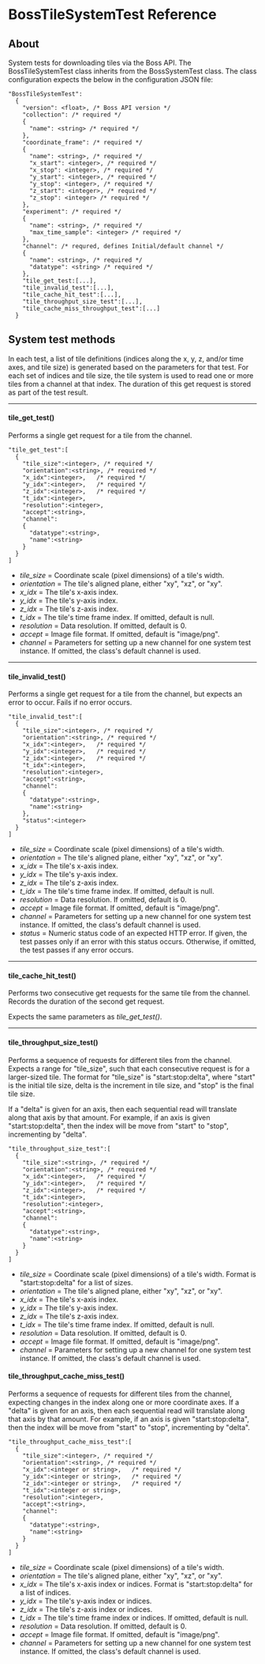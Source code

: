 # BossTileSystemTest Reference
## About
System tests for downloading tiles via the Boss API. The BossTileSystemTest class inherits from the BossSystemTest class. The class configuration expects the below in the configuration JSON file:

```
"BossTileSystemTest":
  {
    "version": <float>, /* Boss API version */
    "collection": /* required */
    {
      "name": <string> /* required */
    },
    "coordinate_frame": /* required */
    {
      "name": <string>, /* required */
      "x_start": <integer>, /* required */
      "x_stop": <integer>, /* required */
      "y_start": <integer>, /* required */
      "y_stop": <integer>, /* required */
      "z_start": <integer>, /* required */
      "z_stop": <integer> /* required */
    },
    "experiment": /* required */
    {
      "name": <string>, /* required */
      "max_time_sample": <integer> /* required */
    },
    "channel": /* requred, defines Initial/default channel */
    {
      "name": <string>, /* required */
      "datatype": <string> /* required */
    },
    "tile_get_test:[...],
    "tile_invalid_test":[...],
    "tile_cache_hit_test":[...],
    "tile_throughput_size_test":[...],
    "tile_cache_miss_throughput_test":[...]
  }
```

## System test methods
In each test, a list of tile definitions (indices along the x, y, z, and/or time axes, and tile size) is generated based on the parameters for that test. For each set of indices and tile size, the tile system is used to read one or more tiles from a channel at that index.  The duration of this get request is stored as part of the test result.

---
#### tile_get_test()
Performs a single get request for a tile from the channel.

```
"tile_get_test":[
  {
    "tile_size":<integer>, /* required */
    "orientation":<string>, /* required */
    "x_idx":<integer>,   /* required */
    "y_idx":<integer>,   /* required */
    "z_idx":<integer>,   /* required */
    "t_idx":<integer>,
    "resolution":<integer>,
    "accept":<string>,
    "channel":
    {
      "datatype":<string>,
      "name":<string>
    }
  }
]
```
- *tile_size* = Coordinate scale (pixel dimensions) of a tile's width.
- *orientation* = The tile's aligned plane, either "xy", "xz", or "xy".
- *x_idx* = The tile's x-axis index.
- *y_idx* = The tile's y-axis index.
- *z_idx* = The tile's z-axis index.
- *t_idx* = The tile's time frame index. If omitted, default is null.
- *resolution* = Data resolution.  If omitted, default is 0.
- *accept* = Image file format.  If omitted, default is "image/png".
- *channel* = Parameters for setting up a new channel for one system test instance.  If omitted, the class's default channel is used.

---
#### tile_invalid_test()
Performs a single get request for a tile from the channel, but expects an error to occur.  Fails if no error occurs.

```
"tile_invalid_test":[
  {
    "tile_size":<integer>, /* required */
    "orientation":<string>, /* required */
    "x_idx":<integer>,   /* required */
    "y_idx":<integer>,   /* required */
    "z_idx":<integer>,   /* required */
    "t_idx":<integer>,
    "resolution":<integer>,
    "accept":<string>,
    "channel":
    {
      "datatype":<string>,
      "name":<string>
    },
    "status":<integer>
  }
]
```
- *tile_size* = Coordinate scale (pixel dimensions) of a tile's width.
- *orientation* = The tile's aligned plane, either "xy", "xz", or "xy".
- *x_idx* = The tile's x-axis index.
- *y_idx* = The tile's y-axis index.
- *z_idx* = The tile's z-axis index.
- *t_idx* = The tile's time frame index. If omitted, default is null.
- *resolution* = Data resolution.  If omitted, default is 0.
- *accept* = Image file format.  If omitted, default is "image/png".
- *channel* = Parameters for setting up a new channel for one system test instance.  If omitted, the class's default channel is used.
- *status* = Numeric status code of an expected HTTP error.  If given, the test passes only if an error with this status occurs. Otherwise, if omitted, the test passes if any error occurs.

---
#### tile_cache_hit_test()
Performs two consecutive get requests for the same tile from the channel. Records the duration of the second get request.

Expects the same parameters as *tile_get_test()*.

---
#### tile_throughput_size_test()
Performs a sequence of requests for different tiles from the channel. Expects a range for "tile_size", such that each consecutive request is for a larger-sized tile. The format for "tile_size" is "start:stop:delta", where "start" is the initial tile size, delta is the increment in tile size, and "stop" is the final tile size.

If a "delta" is given for an axis, then each sequential read will translate along that axis by that amount.  For example, if an axis is given "start:stop:delta", then the index will be move from "start" to "stop", incrementing by "delta".

```
"tile_throughput_size_test":[
  {
    "tile_size":<string>, /* required */
    "orientation":<string>, /* required */
    "x_idx":<integer>,   /* required */
    "y_idx":<integer>,   /* required */
    "z_idx":<integer>,   /* required */
    "t_idx":<integer>,
    "resolution":<integer>,
    "accept":<string>,
    "channel":
    {
      "datatype":<string>,
      "name":<string>
    }
  }
]
```
- *tile_size* = Coordinate scale (pixel dimensions) of a tile's width. Format is "start:stop:delta" for a list of sizes.
- *orientation* = The tile's aligned plane, either "xy", "xz", or "xy".
- *x_idx* = The tile's x-axis index.
- *y_idx* = The tile's y-axis index.
- *z_idx* = The tile's z-axis index.
- *t_idx* = The tile's time frame index. If omitted, default is null.
- *resolution* = Data resolution.  If omitted, default is 0.
- *accept* = Image file format.  If omitted, default is "image/png".
- *channel* = Parameters for setting up a new channel for one system test instance.  If omitted, the class's default channel is used.

#### tile_throughput_cache_miss_test()
Performs a sequence of requests for different tiles from the channel, expecting changes in the index along one or more coordinate axes. If a "delta" is given for an axis, then each sequential read will translate along that axis by that amount.  For example, if an axis is given "start:stop:delta", then the index will be move from "start" to "stop", incrementing by "delta".

```
"tile_throughput_cache_miss_test":[
  {
    "tile_size":<integer>, /* required */
    "orientation":<string>, /* required */
    "x_idx":<integer or string>,   /* required */
    "y_idx":<integer or string>,   /* required */
    "z_idx":<integer or string>,   /* required */
    "t_idx":<integer or string>,
    "resolution":<integer>,
    "accept":<string>,
    "channel":
    {
      "datatype":<string>,
      "name":<string>
    }
  }
]
```
- *tile_size* = Coordinate scale (pixel dimensions) of a tile's width.
- *orientation* = The tile's aligned plane, either "xy", "xz", or "xy".
- *x_idx* = The tile's x-axis index or indices. Format is "start:stop:delta" for a list of indices.
- *y_idx* = The tile's y-axis index or indices.
- *z_idx* = The tile's z-axis index or indices.
- *t_idx* = The tile's time frame index or indices. If omitted, default is null.
- *resolution* = Data resolution.  If omitted, default is 0.
- *accept* = Image file format.  If omitted, default is "image/png".
- *channel* = Parameters for setting up a new channel for one system test instance.  If omitted, the class's default channel is used.
